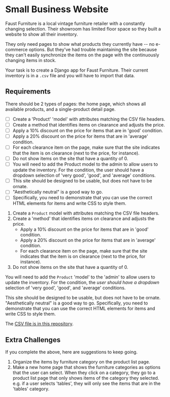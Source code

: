 # Small Business Website

Faust Furniture is a local vintage furniture retailer with a constantly changing selection. Their showroom has limited floor space so they built a website to show all their inventory.

They only need pages to show what products they currently have -- no e-commerce options. But they've had trouble maintaining the site because they can't easily synchronize the items on the page with the continuously changing items in stock.

Your task is to create a Django app for Faust Furniture. Their current inventory is in a `.csv` file and you will have to import that data.

## Requirements

There should be 2 types of pages: the home page, which shows all available products, and a single-product detail page.

- [ ] Create a 'Product' 'model' with attributes matching the CSV file headers.
- [ ] Create a method that identifies items on clearance and adjusts the price.
- [ ] Apply a 10% discount on the price for items that are in 'good' condition.
- [ ] Apply a 20% discount on the price for items that are in 'average' condition.
- [ ] For each clearance item on the page, make sure that the site indicates that the item is on clearance (next to the price, for instance).
- [ ] Do not show items on the site that have a quantity of 0.
- [ ] You will need to add the Product model to the admin to allow users to update the inventory. For the condition, the user should have a dropdown selection of 'very good', 'good', and 'average' conditions.
- [ ] This site should be designed to be usable, but does not have to be ornate. 
- [ ] "Aesthetically neutral" is a good way to go. 
- [ ] Specifically, you need to demonstrate that you can use the correct HTML elements for items and write CSS to style them.

1. Create a `Product` model with attributes matching the CSV file headers.
2. Create a 'method' that identifies items on clearance and adjusts the price.
    - Apply a 10% discount on the price for items that are in 'good' condition.
    - Apply a 20% discount on the price for items that are in 'average' condition.
    - For each clearance item on the page, make sure that the site indicates that the item is on clearance (next to the price, for instance).
3. Do not show items on the site that have a quantity of 0.

You will need to add the `Product` 'model' to the 'admin' to allow users to update the inventory. For the condition, the _user should have a dropdown_ selection of 'very good', 'good', and 'average' conditions.

This site should be designed to be usable, but does not have to be ornate. "Aesthetically neutral" is a good way to go. Specifically, you need to demonstrate that you can use the correct HTML elements for items and write CSS to style them.

The [CSV file is in this repository](inventory.csv).

## Extra Challenges

If you complete the above, here are suggestions to keep going.

1. Organize the items by furniture category on the product list page.
2. Make a new home page that shows the furniture categories as options that the user can select. When they click on a category, they go to a product list page that only shows items of the category they selected. e.g. if a user selects 'tables', they will only see the items that are in the 'tables' category.
